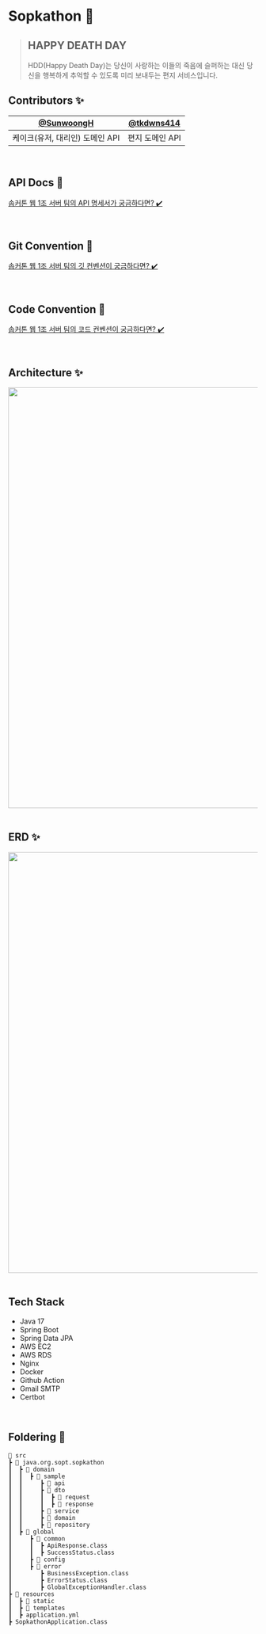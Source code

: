 #  Sopkathon 🚀

> ## HAPPY DEATH DAY
> HDD(Happy Death Day)는 당신이 사랑하는 이들의 죽음에 슬퍼하는 대신 당신을 행복하게 추억할 수 있도록 미리 보내두는 편지 서비스입니다.

## Contributors ✨
| [@SunwoongH](https://github.com/SunwoongH) | [@tkdwns414](https://github.com/tkdwns414) |
| :---: | :---: |
|케이크(유저, 대리인) 도메인 API|편지 도메인 API|

<br>

## API Docs 🎁
[솝커톤 웹 1조 서버 팀의 API 명세서가 궁금하다면? ✔️](https://devjoy.notion.site/API-29eed9bf8186469889d7e0a7429f31a7?pvs=4)

<br>

## Git Convention 📝
[솝커톤 웹 1조 서버 팀의 깃 컨벤션이 궁금하다면? ✔️](https://devjoy.notion.site/Git-Convention-676eeb605e6243e9a30b83676ebba6c8?pvs=4)

<br>

## Code Convention 📝
[솝커톤 웹 1조 서버 팀의 코드 컨벤션이 궁금하다면? ✔️](https://devjoy.notion.site/Code-Convention-a60bc5fe46ed461a87edd07bf4858b64?pvs=4)

<br>

## Architecture ✨

<div align=center>
  
<img width="850" src="https://github.com/DO-SOPT-SOPKATHON-Web-1/Server/assets/81796317/9daf6189-91b0-447c-b982-b56a40c4ae99">

</div>

<br>

## ERD ✨

<div align=center>
  
<img width="850" src="https://github.com/DO-SOPT-SOPKATHON-Web-1/Server/assets/81796317/31a27b15-0c62-4c89-94ed-07c4e5a0d4eb">

</div>

<br>

## Tech Stack

- Java 17
- Spring Boot
- Spring Data JPA
- AWS EC2
- AWS RDS
- Nginx
- Docker
- Github Action
- Gmail SMTP
- Certbot

<br>

## Foldering 📂
```
📂 src
┣ 📂 java.org.sopt.sopkathon
┃  ┣ 📂 domain
┃  ┃  ┣ 📂 sample
┃  ┃     ┣ 📂 api
┃  ┃     ┣ 📂 dto
┃  ┃     ┃  ┣ 📂 request
┃  ┃     ┃  ┣ 📂 response
┃  ┃     ┣ 📂 service
┃  ┃     ┣ 📂 domain
┃  ┃     ┣ 📂 repository
┃  ┣ 📂 global
┃     ┣ 📂 common
┃     ┃  ┣ ApiResponse.class
┃     ┃  ┣ SuccessStatus.class
┃     ┣ 📂 config
┃     ┣ 📂 error
┃        ┣ BusinessException.class
┃        ┣ ErrorStatus.class
┃        ┣ GlobalExceptionHandler.class
┣ 📂 resources
┃  ┣ 📂 static
┃  ┣ 📂 templates
┃  ┣ application.yml
┣ SopkathonApplication.class
```
